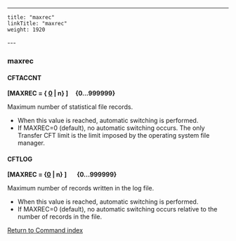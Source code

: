 ---
    title: "maxrec"
    linkTitle: "maxrec"
    weight: 1920
---<span id="maxrec"></span>

### maxrec

#### CFTACCNT

****[MAXREC = { <u>0</u> &#124; n} ]     {0...999999}****

Maximum number
of statistical file records.

- When this value is reached, automatic switching is performed.
- If MAXREC=0 (default), no automatic switching occurs. The only Transfer CFT limit is the limit imposed by the operating system file manager.

#### CFTLOG

****[MAXREC = {<u>0</u> &#124; n} ]       {0...999999}****

Maximum number of records written in the
log file.

- When this value is reached, automatic switching is performed.
- If MAXREC=0 (default), no automatic switching occurs relative to the
    number of records in the file.

[Return to Command index](../../)
